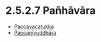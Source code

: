 

# 2.5.2.7 Pañhāvāra

* [Paccayacatukka](2.5.2.7/Paccayacatukka.md)
* [Paccanīyuddhāra](2.5.2.7/Paccaniyuddhara.md)



